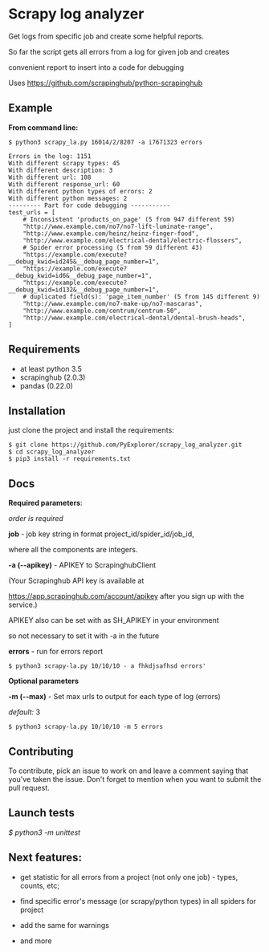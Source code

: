 Scrapy log analyzer
==

Get logs from specific job and create some helpful reports. 

So far the script gets all errors from a log for given job and creates

convenient report to insert into a code for debugging
  
Uses https://github.com/scrapinghub/python-scrapinghub

Example
--

**From command line:**

```
$ python3 scrapy_la.py 16014/2/8207 -a i7671323 errors

```

```
Errors in the log: 1151
With different scrapy types: 45
With different description: 3
With different url: 108
With different response_url: 60
With different python types of errors: 2
With different python messages: 2
--------- Part for code debugging -----------
test_urls = [
    # Inconsistent 'products_on_page' (5 from 947 different 59)
    "http://www.example.com/no7/no7-lift-luminate-range",
    "http://www.example.com/heinz/heinz-finger-food",
    "http://www.example.com/electrical-dental/electric-flossers",
    # Spider error processing (5 from 59 different 43)
    "https://example.com/execute?__debug_kwid=id245&__debug_page_number=1",
    "https://example.com/execute?__debug_kwid=id6&__debug_page_number=1",
    "https://example.com/execute?__debug_kwid=id132&__debug_page_number=1",
    # duplicated field(s): 'page_item_number' (5 from 145 different 9)
    "http://www.example.com/no7-make-up/no7-mascaras",
    "http://www.example.com/centrum/centrum-50",
    "http://www.example.com/electrical-dental/dental-brush-heads",
]
```

Requirements
--

- at least python 3.5
- scrapinghub (2.0.3)
- pandas (0.22.0)
 

Installation
--

just clone the project and install the requirements:

```
$ git clone https://github.com/PyExplorer/scrapy_log_analyzer.git
$ cd scrapy_log_analyzer
$ pip3 install -r requirements.txt
```

Docs
--
  
**Required parameters**:

*order is required*

**job** - job key string in format project_id/spider_id/job_id, 

where all the components are integers.

**-a (--apikey)** - APIKEY to ScrapinghubClient 

(Your Scrapinghub API key is available at 

https://app.scrapinghub.com/account/apikey after you sign up with the service.)

APIKEY also can be set with as SH_APIKEY in your environment

so not necessary to set it with -a in the future

**errors** - run for errors report 

```
$ python3 scrapy-la.py 10/10/10 - a fhkdjsafhsd errors'
```

**Optional parameters**

**-m (--max)** - Set max urls to output for each type of log (errors)
  
*default:* 3

```
$ python3 scrapy-la.py 10/10/10 -m 5 errors 
```

Contributing
--

To contribute, pick an issue to work on and leave a comment saying that you've taken the issue. Don't forget to mention when you want to submit the pull request.


Launch tests
--

*$ python3 -m unittest*

Next features:
--
 

- get statistic for all errors from a project (not only one job) - types, counts, etc;

- find specific error's message (or scrapy/python types) in all spiders for project

- add the same for warnings

- and more



